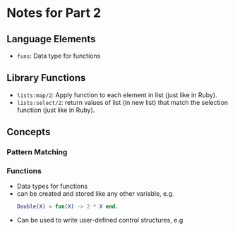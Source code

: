 # Notes for Part 2

## Language Elements

 - `funs`: Data type for functions

## Library Functions

 - `lists:map/2`: Apply function to each element in list (just like in Ruby).
 - `lists:select/2`: return values of list (in new list) that match the selection function (just like in Ruby).

## Concepts

### Pattern Matching

### Functions

 - Data types for functions
 - can be created and stored like any other variable, e.g.
	```erlang
	Double(X) = fun(X) -> 2 * X end.
	```
 - Can be used to write user-defined control structures, e.g
	```erlang
	
	```
